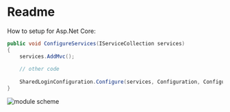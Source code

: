 # Readme

How to setup for Asp.Net Core:

```csharp
public void ConfigureServices(IServiceCollection services)
{
    services.AddMvc();
    
    // other code
    
    SharedLoginConfiguration.Configure(services, Configuration, Configuration.GetConnectionString("MyDbConnection"));    
}
```

![module scheme](https://lh3.googleusercontent.com/xRXJm_2zcALE0Gs2He2YLeAPjDzr3SDkt7Xl0lWU0PDIxPObch56uU5xMaHxh032TRVF7Mh0MekIaxtkHojhng1dRbTrAeFqNv37D0n6scaXa_hY4qxw9d_U_0bt65jFQc1b6jT5vVuH_93SChgnEq3G6GOJeteRWDvHgTWrRnr7Tdr-H7Oa5rgLOjLmCALcK8OQ_PPDLshoOLUex1m8LKJyt3XNx3ZyOW8-BjqCWatjC7S-5V324Q6ApB7HLqRwaRntH0HWXeTuD7YO2Tz4A_lDxOmEiTndMixcN-kwvIJz4u_2B7b7webgJLBaViMROIXh8PU_j4HvFcZbf7M6RasfZvQ_9BB7zXKJCuUzHRjbVQPvL2x1UX-QzTa7fsvfhTZ_U4G6h_nY3lBe0QK2L8sFOSYiTxGxCsoW0Ice1UcnXaZfc_x2T18QFtHAvmRZSbTL80JbwYxPSZKmqJIFAr4_X1pf3P-oCKqIhheSw69bqLlhDX7-_CwU2IOaXLcCQ6D8uoGA0U_wRbThHf0mjtDWX7J1P-bh2WQjiVLZ6rcMS60EPjWmBAgJQMO9tuOEi7C4-i96lS4CS8D66p6YIRBWHk3G8vsyLJDoFmQ=w1920-h969)

